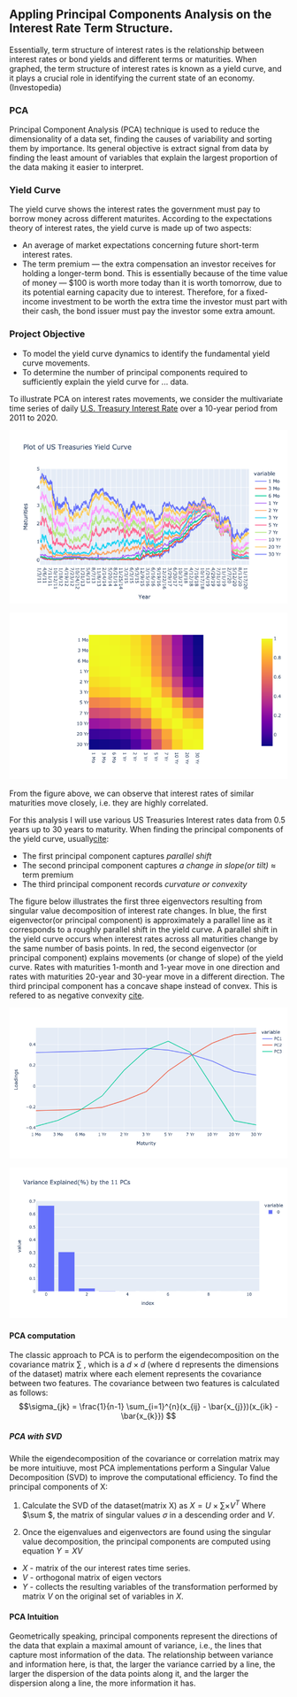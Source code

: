 ##  Appling Principal Components Analysis on the Interest Rate Term Structure.

Essentially, term structure of interest rates is the relationship between interest rates or bond yields and different terms or maturities. When graphed, the term structure of interest rates is known as a yield curve, and it plays a crucial role in identifying the current state of an economy. (Investopedia)


### PCA

Principal Component Analysis (PCA) technique is used to reduce the dimensionality of a data set, finding the causes of variability and sorting them by importance. Its general objective is extract signal from data by finding the least amount of variables that explain the largest proportion of the data making it easier to interpret.


### Yield Curve

The yield curve shows the interest rates the government must pay to borrow money across different maturites.
According to the expectations theory of interest rates, the yield curve is made up of two aspects:
- An average of market expectations concerning future short-term interest rates.
- The term premium — the extra compensation an investor receives for holding a
longer-term bond. This is essentially because of the time value of money — $100 is worth more today than it is worth tomorrow, due to its potential earning capacity due to interest. Therefore, for a fixed-income investment to be worth the extra time the investor must part with their cash, the bond issuer must pay the investor some extra amount.


### Project Objective

- To model the yield curve dynamics to identify the fundamental yield curve movements. 
- To determine the number of principal components required to sufficiently explain the yield curve for ...  data.

To illustrate PCA on interest rates movements, we consider the multivariate time series of daily [U.S. Treasury Interest Rate](https://home.treasury.gov/policy-issues/financing-the-government/interest-rate-statistics?data=yield) over a 10-year period from 2011 to 2020.

![plot](yield_curve.png)

![Covariance Matrix](correlation.png)

From the figure above, we can observe that interest rates of similar maturities move closely, i.e. they are highly correlated. 

For this analysis I will use various US Treasuries Interest rates data from 0.5 years up to 30 years to maturity. When finding the principal components of the yield curve, usually[cite](https://www.amazon.ca/Options-Futures-Other-Derivatives-9th/dp/0133456315):
- The first principal component captures *parallel shift* 
- The second principal component captures *a change in slope(or tilt)* $\approx$ term premium
- The third principal component records *curvature or convexity*

The figure below illustrates the first three eigenvectors resulting from singular value decomposition of interest rate changes. In blue, the first eigenvector(or principal component) is approximately a parallel line as it corresponds to a roughly parallel shift in the yield curve. A parallel shift in the yield curve occurs when interest rates across all maturities change by the same number of basis points. In red, the second eigenvector (or principal component) explains movements (or change of slope) of the yield curve. Rates with maturities 1-month and 1-year move in one direction and rates with maturities 20-year and 30-year move in a different direction. The third principal component has a concave shape instead of convex. This is refered to as negative convexity [cite](https://www.investopedia.com/terms/n/negative_convexity.asp#:~:text=What%20Is%20Negative%20Convexity%3F,with%20respect%20to%20its%20yield.).

![Principal Components](pcs.png)

![Var](var1.png) 





#### PCA computation

The classic approach to PCA is to perform the eigendecomposition on the covariance matrix $\sum$ , which is a $d \times d$ (where d represents the dimensions of the dataset) matrix where each element represents the covariance between two features. The covariance between two features is calculated as follows:
$$\sigma_{jk} = \frac{1}{n-1} \sum_{i=1}^{n}(x_{ij} - \bar{x_{j}})(x_{ik} - \bar{x_{k}}) $$



##### PCA with SVD
While the eigendecomposition of the covariance or correlation matrix may be more intuitiuve, most PCA implementations perform a Singular Value Decomposition (SVD) to improve the computational efficiency.
To find the principal components of X:
1. Calculate the SVD of the dataset(matrix X) as $X = U \times \sum \times V^{T}$
Where $\sum $, the matrix of singular values $\sigma$ in a descending order and $V$. 

2. Once the eigenvalues and eigenvectors are found using the singular value decomposition, the principal components are computed using equation 
$Y = XV$
- $X$ - matrix of the our interest rates time series.
- $V$ - orthogonal matrix of eigen vectors
- $Y$ - collects the resulting variables of the transformation performed by matrix $V$ on the original set of variables in $X$.


#### PCA Intuition

Geometrically speaking, principal components represent the directions of the data that explain a maximal amount of variance, i.e., the lines that capture most information of the data. The relationship between variance and information here, is that, the larger the variance carried by a line, the larger the dispersion of the data points along it, and the larger the dispersion along a line, the more information it has.![]()




